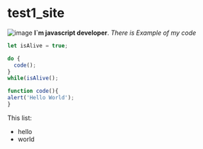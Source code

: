 # test1_site

![image](https://github.com/user-attachments/assets/880787fb-dca3-497e-a1f9-a95570dd8500)
**I`m javascript developer**. *There is Example of my code*

```javascript
let isAlive = true;

do {
  code();
}
while(isAlive();

function code(){
alert('Hello World');
}
```

This list:
- hello
- world
